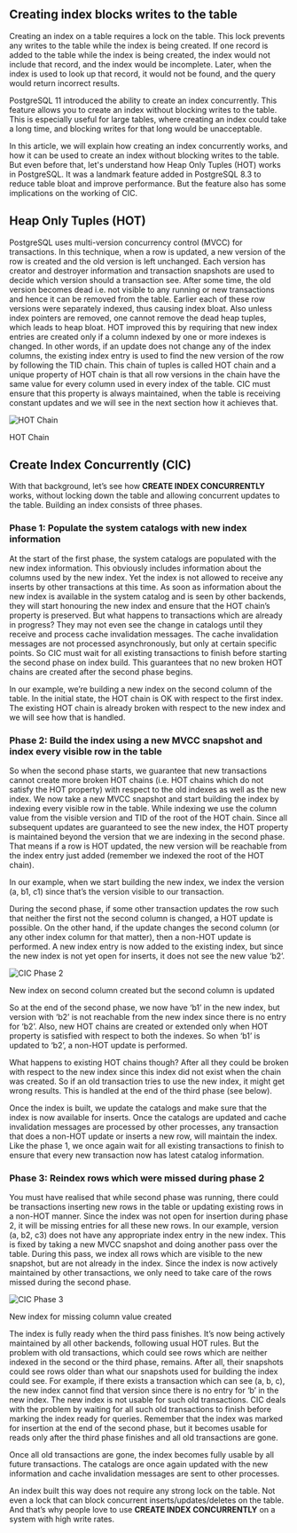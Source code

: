 ## Creating index blocks writes to the table

Creating an index on a table requires a lock on the table. This lock prevents any writes to the table while the index is being created. If one record is added to the table while the index is being created, the index would not include that record, and the index would be incomplete. Later, when the index is used to look up that record, it would not be found, and the query would return incorrect results.

PostgreSQL 11 introduced the ability to create an index concurrently. This feature allows you to create an index without blocking writes to the table. This is especially useful for large tables, where creating an index could take a long time, and blocking writes for that long would be unacceptable.

In this article, we will explain how creating an index concurrently works, and how it can be used to create an index without blocking writes to the table. But even before that, let's understand how Heap Only Tuples (HOT) works in PostgreSQL. It was a landmark feature added in PostgreSQL 8.3 to reduce table bloat and improve performance. But the feature also has some implications on the working of CIC.

## Heap Only Tuples (HOT)

PostgreSQL uses multi-version concurrency control (MVCC) for transactions. In this technique, when a row is updated, a new version of the row is created and the old version is left unchanged. Each version has creator and destroyer information and transaction snapshots are used to decide which version should a transaction see. After some time, the old version becomes dead i.e. not visible to any running or new transactions and hence it can be removed from the table. Earlier each of these row versions were separately indexed, thus causing index bloat. Also unless index pointers are removed, one cannot remove the dead heap tuples, which leads to heap bloat. HOT improved this by requiring that new index entries are created only if a column indexed by one or more indexes is changed. In other words, if an update does not change any of the index columns, the existing index entry is used to find the new version of the row by following the TID chain. This chain of tuples is called HOT chain and a unique property of HOT chain is that all row versions in the chain have the same value for every column used in every index of the table. CIC must ensure that this property is always maintained, when the table is receiving constant updates and we will see in the next section how it achieves that.

![HOT Chain](/blog/images/explaining-create-index-concurrently/hot-chain.jpg)

<figcaption>HOT Chain</figcaption>

## Create Index Concurrently (CIC)

With that background, let’s see how **CREATE INDEX CONCURRENTLY** works, without locking down the table and allowing concurrent updates to the table. Building an index consists of three phases.

### Phase 1: Populate the system catalogs with new index information

At the start of the first phase, the system catalogs are populated with the new index information. This obviously includes information about the columns used by the new index. Yet the index is not allowed to receive any inserts by other transactions at this time. As soon as information about the new index is available in the system catalog and is seen by other backends, they will start honouring the new index and ensure that the HOT chain’s property is preserved. But what happens to transactions which are already in progress? They may not even see the change in catalogs until they receive and process cache invalidation messages. The cache invalidation messages are not processed asynchronously, but only at certain specific points. So CIC must wait for all existing transactions to finish before starting the second phase on index build. This guarantees that no new broken HOT chains are created after the second phase begins.

In our example, we’re building a new index on the second column of the table. In the initial state, the HOT chain is OK with respect to the first index. The existing HOT chain is already broken with respect to the new index and we will see how that is handled.

### Phase 2: Build the index using a new MVCC snapshot and index every visible row in the table

So when the second phase starts, we guarantee that new transactions cannot create more broken HOT chains (i.e. HOT chains which do not satisfy the HOT property) with respect to the old indexes as well as the new index. We now take a new MVCC snapshot and start building the index by indexing every visible row in the table. While indexing we use the column value from the visible version and TID of the root of the HOT chain. Since all subsequent updates are guaranteed to see the new index, the HOT property is maintained beyond the version that we are indexing in the second phase. That means if a row is HOT updated, the new version will be reachable from the index entry just added (remember we indexed the root of the HOT chain).

In our example, when we start building the new index, we index the version (a, b1, c1) since that’s the version visible to our transaction.

During the second phase, if some other transaction updates the row such that neither the first not the second column is changed, a HOT update is possible. On the other hand, if the update changes the second column (or any other index column for that matter), then a non-HOT update is performed. A new index entry is now added to the existing index, but since the new index is not yet open for inserts, it does not see the new value ‘b2’.

![CIC Phase 2](/blog/images/explaining-create-index-concurrently/CIC-End-of-Phase-2.jpg)

<figcaption>New index on second column created but the second column is updated</figcaption>

So at the end of the second phase, we now have ‘b1’ in the new index, but version with ‘b2’ is not reachable from the new index since there is no entry for ‘b2’. Also, new HOT chains are created or extended only when HOT property is satisfied with respect to both the indexes. So when ‘b1’ is updated to ‘b2’, a non-HOT update is performed.

What happens to existing HOT chains though? After all they could be broken with respect to the new index since this index did not exist when the chain was created. So if an old transaction tries to use the new index, it might get wrong results. This is handled at the end of the third phase (see below).

Once the index is built, we update the catalogs and make sure that the index is now available for inserts. Once the catalogs are updated and cache invalidation messages are processed by other processes, any transaction that does a non-HOT update or inserts a new row, will maintain the index. Like the phase 1, we once again wait for all existing transactions to finish to ensure that every new transaction now has latest catalog information.

### Phase 3: Reindex rows which were missed during phase 2

You must have realised that while second phase was running, there could be transactions inserting new rows in the table or updating existing rows in a non-HOT manner. Since the index was not open for insertion during phase 2, it will be missing entries for all these new rows. In our example, version (a, b2, c3) does not have any appropriate index entry in the new index. This is fixed by taking a new MVCC snapshot and doing another pass over the table. During this pass, we index all rows which are visible to the new snapshot, but are not already in the index. Since the index is now actively maintained by other transactions, we only need to take care of the rows missed during the second phase.

![CIC Phase 3](/blog/images/explaining-create-index-concurrently/CIC-End-of-phase-3.jpg)

<figcaption>New index for missing column value created</figcaption>

The index is fully ready when the third pass finishes. It’s now being actively maintained by all other backends, following usual HOT rules. But the problem with old transactions, which could see rows which are neither indexed in the second or the third phase, remains. After all, their snapshots could see rows older than what our snapshots used for building the index could see. For example, if there exists a transaction which can see (a, b, c), the new index cannot find that version since there is no entry for ‘b’ in the new index. The new index is not usable for such old transactions. CIC deals with the problem by waiting for all such old transactions to finish before marking the index ready for queries. Remember that the index was marked for insertion at the end of the second phase, but it becomes usable for reads only after the third phase finishes and all old transactions are gone.

Once all old transactions are gone, the index becomes fully usable by all future transactions. The catalogs are once again updated with the new information and cache invalidation messages are sent to other processes.

An index built this way does not require any strong lock on the table. Not even a lock that can block concurrent inserts/updates/deletes on the table. And that’s why people love to use **CREATE INDEX CONCURRENTLY** on a system with high write rates.
